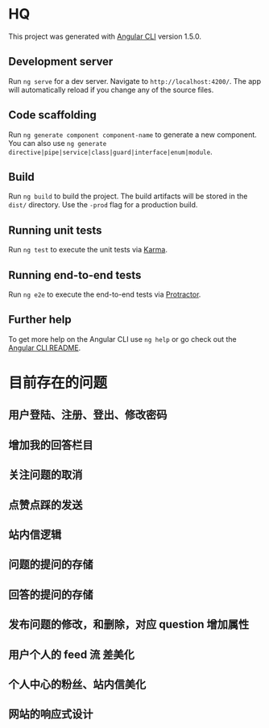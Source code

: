 # HQ

This project was generated with [Angular CLI](https://github.com/angular/angular-cli) version 1.5.0.

## Development server

Run `ng serve` for a dev server. Navigate to `http://localhost:4200/`. The app will automatically reload if you change any of the source files.

## Code scaffolding

Run `ng generate component component-name` to generate a new component. You can also use `ng generate directive|pipe|service|class|guard|interface|enum|module`.

## Build

Run `ng build` to build the project. The build artifacts will be stored in the `dist/` directory. Use the `-prod` flag for a production build.

## Running unit tests

Run `ng test` to execute the unit tests via [Karma](https://karma-runner.github.io).

## Running end-to-end tests

Run `ng e2e` to execute the end-to-end tests via [Protractor](http://www.protractortest.org/).

## Further help

To get more help on the Angular CLI use `ng help` or go check out the [Angular CLI README](https://github.com/angular/angular-cli/blob/master/README.md).


# 目前存在的问题

## 用户登陆、注册、登出、修改密码

## 增加我的回答栏目

## 关注问题的取消

## 点赞点踩的发送

## 站内信逻辑

## 问题的提问的存储

## 回答的提问的存储

## 发布问题的修改，和删除，对应 question 增加属性

## 用户个人的 feed 流 差美化

## 个人中心的粉丝、站内信美化

## 网站的响应式设计
